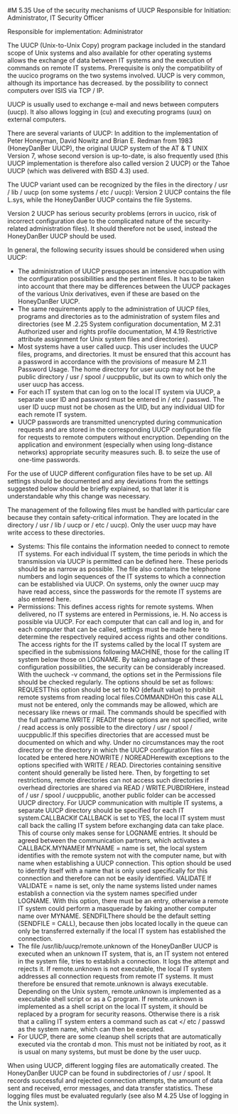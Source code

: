 #M 5.35 Use of the security mechanisms of UUCP
Responsible for Initiation: Administrator, IT Security Officer

Responsible for implementation: Administrator

The UUCP (Unix-to-Unix Copy) program package included in the standard scope of Unix systems and also available for other operating systems allows the exchange of data between IT systems and the execution of commands on remote IT systems. Prerequisite is only the compatibility of the uucico programs on the two systems involved. UUCP is very common, although its importance has decreased. by the possibility to connect computers over ISIS via TCP / IP.

UUCP is usually used to exchange e-mail and news between computers (uucp). It also allows logging in (cu) and executing programs (uux) on external computers.

There are several variants of UUCP: In addition to the implementation of Peter Honeyman, David Nowitz and Brian E. Redman from 1983 (HoneyDanBer UUCP), the original UUCP system of the AT & T UNIX Version 7, whose second version is up-to-date, is also frequently used (this UUCP implementation is therefore also called version 2 UUCP) or the Tahoe UUCP (which was delivered with BSD 4.3) used.

The UUCP variant used can be recognized by the files in the directory / usr / lib / uucp (on some systems / etc / uucp): Version 2 UUCP contains the file L.sys, while the HoneyDanBer UUCP contains the file Systems.

Version 2 UUCP has serious security problems (errors in uucico, risk of incorrect configuration due to the complicated nature of the security-related administration files). It should therefore not be used, instead the HoneyDanBer UUCP should be used.

In general, the following security issues should be considered when using UUCP:

* The administration of UUCP presupposes an intensive occupation with the configuration possibilities and the pertinent files. It has to be taken into account that there may be differences between the UUCP packages of the various Unix derivatives, even if these are based on the HoneyDanBer UUCP.
* The same requirements apply to the administration of UUCP files, programs and directories as to the administration of system files and directories (see M .2.25 System configuration documentation, M 2.31 Authorized user and rights profile documentation, M  4.19 Restrictive attribute assignment for Unix system files and directories).
* Most systems have a user called uucp. This user includes the UUCP files, programs, and directories. It must be ensured that this account has a password in accordance with the provisions of measure M 2.11 Password Usage. The home directory for user uucp may not be the public directory / usr / spool / uucppublic, but its own to which only the user uucp has access.
* For each IT system that can log on to the local IT system via UUCP, a separate user ID and password must be entered in / etc / passwd. The user ID uucp must not be chosen as the UID, but any individual UID for each remote IT system.
* UUCP passwords are transmitted unencrypted during communication requests and are stored in the corresponding UUCP configuration file for requests to remote computers without encryption. Depending on the application and environment (especially when using long-distance networks) appropriate security measures such. B. to seize the use of one-time passwords.


For the use of UUCP different configuration files have to be set up. All settings should be documented and any deviations from the settings suggested below should be briefly explained, so that later it is understandable why this change was necessary.

The management of the following files must be handled with particular care because they contain safety-critical information. They are located in the directory / usr / lib / uucp or / etc / uucp). Only the user uucp may have write access to these directories.

* Systems: This file contains the information needed to connect to remote IT systems. For each individual IT system, the time periods in which the transmission via UUCP is permitted can be defined here. These periods should be as narrow as possible. The file also contains the telephone numbers and login sequences of the IT systems to which a connection can be established via UUCP. On systems, only the owner uucp may have read access, since the passwords for the remote IT systems are also entered here.
* Permissions: This defines access rights for remote systems. When delivered, no IT systems are entered in Permissions, ie. H. No access is possible via UUCP. For each computer that can call and log in, and for each computer that can be called, settings must be made here to determine the respectively required access rights and other conditions. The access rights for the IT systems called by the local IT system are specified in the submissions following MACHINE, those for the calling IT system below those on LOGNAME. By taking advantage of these configuration possibilities, the security can be considerably increased. With the uucheck -v command, the options set in the Permissions file should be checked regularly. The options should be set as follows: REQUESTThis option should be set to NO (default value) to prohibit remote systems from reading local files.COMMANDHOn this case ALL must not be entered, only the commands may be allowed, which are necessary like rnews or rmail. The commands should be specified with the full pathname.WRITE / READIf these options are not specified, write / read access is only possible to the directory / usr / spool / uucppublic.If this specifies directories that are accessed must be documented on which and why. Under no circumstances may the root directory or the directory in which the UUCP configuration files are located be entered here.NOWRITE / NOREADHerewith exceptions to the options specified with WRITE / READ. Directories containing sensitive content should generally be listed here. Then, by forgetting to set restrictions, remote directories can not access such directories if overhead directories are shared via READ / WRITE.PUBDIRHere, instead of / usr / spool / uucppublic, another public folder can be accessed UUCP directory. For UUCP communication with multiple IT systems, a separate UUCP directory should be specified for each IT system.CALLBACKIf CALLBACK is set to YES, the local IT system must call back the calling IT system before exchanging data can take place. This of course only makes sense for LOGNAME entries. It should be agreed between the communication partners, which activates a CALLBACK.MYNAMEIf MYNAME = name is set, the local system identifies with the remote system not with the computer name, but with name when establishing a UUCP connection. This option should be used to identify itself with a name that is only used specifically for this connection and therefore can not be easily identified. VALIDATE If VALIDATE = name is set, only the name systems listed under names establish a connection via the system names specified under LOGNAME. With this option, there must be an entry, otherwise a remote IT system could perform a masquerade by faking another computer name over MYNAME. SENDFILThere should be the default setting (SENDFILE = CALL), because then jobs located locally in the queue can only be transferred externally if the local IT system has established the connection.
* The file /usr/lib/uucp/remote.unknown of the HoneyDanBer UUCP is executed when an unknown IT system, that is, an IT system not entered in the system file, tries to establish a connection. It logs the attempt and rejects it. If remote.unknown is not executable, the local IT system addresses all connection requests from remote IT systems. It must therefore be ensured that remote.unknown is always executable. Depending on the Unix system, remote.unknown is implemented as a executable shell script or as a C program. If remote.unknown is implemented as a shell script on the local IT system, it should be replaced by a program for security reasons. Otherwise there is a risk that a calling IT system enters a command such as cat </ etc / passwd as the system name, which can then be executed.
* For UUCP, there are some cleanup shell scripts that are automatically executed via the crontab d mon. This must not be initiated by root, as it is usual on many systems, but must be done by the user uucp.


When using UUCP, different logging files are automatically created. The HoneyDanBer UUCP can be found in subdirectories of / usr / spool. It records successful and rejected connection attempts, the amount of data sent and received, error messages, and data transfer statistics. These logging files must be evaluated regularly (see also M 4.25 Use of logging in the Unix system).



